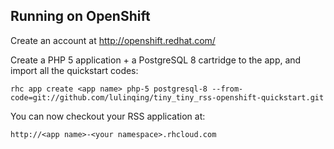 Running on OpenShift
----------------------------

Create an account at http://openshift.redhat.com/

Create a PHP 5 application + a PostgreSQL 8 cartridge to the app, and import all the quickstart codes:

    rhc app create <app name> php-5 postgresql-8 --from-code=git://github.com/lulinqing/tiny_tiny_rss-openshift-quickstart.git

You can now checkout your RSS application at:

    http://<app name>-<your namespace>.rhcloud.com
